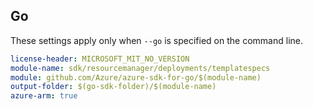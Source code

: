 ## Go

These settings apply only when `--go` is specified on the command line.


``` yaml $(go) && $(track2)
license-header: MICROSOFT_MIT_NO_VERSION
module-name: sdk/resourcemanager/deployments/templatespecs
module: github.com/Azure/azure-sdk-for-go/$(module-name)
output-folder: $(go-sdk-folder)/$(module-name)
azure-arm: true
```
